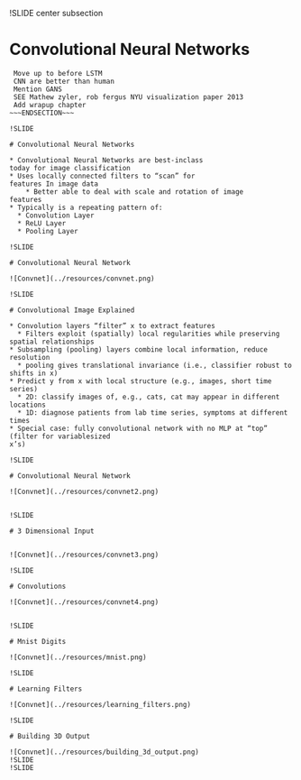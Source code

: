 !SLIDE center subsection

# Convolutional Neural Networks


~~~SECTION:notes~~~
 Move up to before LSTM
 CNN are better than human
 Mention GANS
 SEE Mathew zyler, rob fergus NYU visualization paper 2013
 Add wrapup chapter
~~~ENDSECTION~~~

!SLIDE

# Convolutional Neural Networks

* Convolutional Neural Networks are best-inclass
today for image classification
* Uses locally connected filters to “scan” for
features In image data
	* Better able to deal with scale and rotation of image
features
* Typically is a repeating pattern of:
  * Convolution Layer
  * ReLU Layer
  * Pooling Layer

!SLIDE

# Convolutional Neural Network

![Convnet](../resources/convnet.png)

!SLIDE

# Convolutional Image Explained

* Convolution layers “filter” x to extract features
  * Filters exploit (spatially) local regularities while preserving spatial relationships
* Subsampling (pooling) layers combine local information, reduce resolution
  * pooling gives translational invariance (i.e., classifier robust to shifts in x)
* Predict y from x with local structure (e.g., images, short time series)
  * 2D: classify images of, e.g., cats, cat may appear in different locations
  * 1D: diagnose patients from lab time series, symptoms at different times
* Special case: fully convolutional network with no MLP at “top” (filter for variablesized
x’s)

!SLIDE

# Convolutional Neural Network

![Convnet](../resources/convnet2.png)


!SLIDE

# 3 Dimensional Input


![Convnet](../resources/convnet3.png)

!SLIDE

# Convolutions

![Convnet](../resources/convnet4.png)


!SLIDE

# Mnist Digits

![Convnet](../resources/mnist.png)

!SLIDE

# Learning Filters

![Convnet](../resources/learning_filters.png)

!SLIDE

# Building 3D Output

![Convnet](../resources/building_3d_output.png)
!SLIDE
!SLIDE

